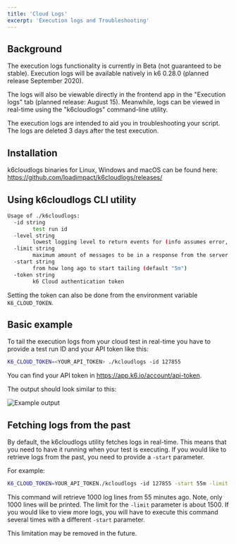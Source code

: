 ```yaml
---
title: 'Cloud Logs'
excerpt: 'Execution logs and Troubleshooting'
---
```


## Background

The execution logs functionality is currently in Beta (not guaranteed to be stable). Execution logs will be available natively in k6 0.28.0 (planned release September 2020).

The logs will also be viewable directly in the frontend app in the "Execution logs" tab (planned release: August 15). Meanwhile, logs can be viewed in real-time using the "k6cloudlogs" command-line utility.

The execution logs are intended to aid you in troubleshooting your script. The logs are deleted 3 days after the test execution.

## Installation

k6cloudlogs binaries for Linux, Windows and macOS can be found here: https://github.com/loadimpact/k6cloudlogs/releases/


## Using k6cloudlogs CLI utility


```bash
Usage of ./k6cloudlogs:
  -id string
        test run id
  -level string
        lowest logging level to return events for (info assumes error, etc.) (default "info")
  -limit string
        maximum amount of messages to be in a response from the server (default "100")
  -start string
        from how long ago to start tailing (default "5m")
  -token string
        k6 Cloud authentication token
```

Setting the token can also be done from the environment variable `K6_CLOUD_TOKEN`.

## Basic example

To tail the execution logs from your cloud test in real-time you have to provide a test run ID and your API token like this:

```bash
K6_CLOUD_TOKEN=<YOUR_API_TOKEN> ./kcloudlogs -id 127855
```

You can find your API token in https://app.k6.io/account/api-token.

The output should look similar to this:

![Example output](/images/11%PCloug%Logs/cloud-logs-example-output.png)


## Fetching logs from the past

By default, the k6cloudlogs utility fetches logs in real-time. This means that you need to have it running when your test is executing.
If you would like to retrieve logs from the past, you need to provide a `-start` parameter.

For example:

```bash
K6_CLOUD_TOKEN=YOUR_API_TOKEN./kcloudlogs -id 127855 -start 55m -limit 1000
```

This command will retrieve 1000 log lines from 55 minutes ago. Note, only 1000 lines will be printed. The limit for the `-limit` parameter is about 1500.
If you would like to view more logs, you will have to execute this command several times with a different `-start` parameter.

This limitation may be removed in the future.

